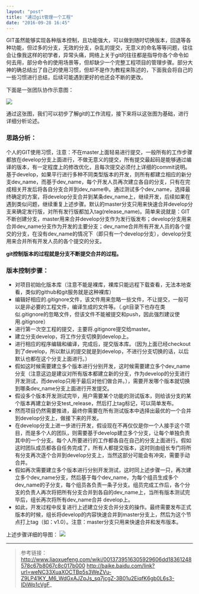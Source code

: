 ```yaml
---
layout: "post"
title: "通过git管理一个工程"
date: "2016-09-28 16:45"
---
```



GIT虽然能够实现各种版本控制，且功能强大，可以做到随时切换版本，回退等各种功能，但过多的分支，无效的分支，杂乱的提交，无意义的命名等等问题，往往会让像我这样的初学者，异常头痛，网络上关于git的往往都是指导你各个命令如何去用，部分命令的使用场景等，但却缺少一个完整工程项目的管理步骤。部分大神的确总结出了自己的使用习惯，但却不是作为教程来陈述的，下面我会将自己的一些习惯进行总结，后续可能遇到更好的也还会不断的更改。

下面是一张团队协作示意图：

![](https://github.com/noparkinghere/noparkinghere.github.io/raw/master/_pic/2016-09-28-%E9%80%9A%E8%BF%87git%E7%AE%A1%E7%90%86%E4%B8%80%E4%B8%AA%E5%B7%A5%E7%A8%8B/0.png)

通过这张图，我们可以初步了解git的工作流程，接下来将以这张图为基础，进行详细分析论述。

### 思路分析：

个人的GIT使用习惯，注意：不在master上面轻易进行提交，一般所有的工作步骤都放在develop分支上面进行，不做无意义的提交，所有提交最起码是能够通过编译的版本，有一定程度上的修改优化，且每次提交必须付上详细的commit说明。基于develop，如果平行进行多种不同类型版本的开发，则所有都建立相应的新分支dev_name，而基于dev_name，每个开发人员再次建立各自的分支，只有在完成相关开发后将各自分支合并到dev_name中。通过测试多个dev_name，选择最终确定的方案，将develop分支合并到某条dev_name上，继续开发，后续如果在遇到类似问题，继续重复上述步骤。默认的master分支只用来快速合并develop分支来确定发行版，对所有发行版都加入tag(release_name)。简单来说就是：GIT不断创建分支，master用来合并develop分支作为发行版发布；develop分支用来合并dev_name分支作为开发的主要分支；dev_name合并所有开发人员的各个提交的分支，在没有dev_name的情况下（即只有一个develop分支），develop分支用来合并所有开发人员的各个提交的分支。

**git控制版本的过程就是分支不断提交合并的过程。**

<!-- more -->


### 版本控制步骤：

- 对项目初始化版本库（注意不能是裸库，裸库只能远程下载查看，无法本地查看，类似的github和git服务就是这种裸库）
- 编辑好相应的.gitignore文件，该文件用来忽略一些文件，不让提交，一般可以是非必要的工程文件，编译生成的文件等。（.git目录下也存在类似.gitignore的忽略文件，但该文件不能被提交和push，因此强烈建议使用.gitignore）
- 进行第一次空工程的提交，主要将.gitignore提交给master。
- 建立分支develop，将工作分支切换到develop上。
- 进行相应的程序编辑和编译，完成后，提交版本库。（因为上面已经checkout到了develop，所以默认的提交就是到develop，不进行分支切换的话，以后默认也都在这个分支上面进行。）
- 假如这时候需要建立多个版本进行分别开发，这时候需要建立多个dev_name分支（注意这边是建议对所有版本都建立新的分支，作为develop的分支进行开发测试，而develop只用于最后对他们做合并。），需要开发哪个版本就切换到哪条dev_name分支上面进行开发提交。
- 假设多个版本开发测试完毕，用户需要某个功能的测试版本，则给该分支的某个版本再建立新分支test_release，然后打上tag标记，可以简单发布。
- 然而项目仍然需要推进，最终你需要在所有测试版本中选择出最优的一个合并到develop分支上，做接下来的开发。
- 在develop分支上进一步进行开发，假设现在不再仅仅是你一个人接手这个项目，而是多个人的团队，则需要基于develop建立多个分支，让每个单独负责其中的一个分支。每个人所要进行的工作都各自在自己的分支上面进行。假如这时团队成员都各自任务完成了，所有人都提交版本，这时则由组长专门将所有分支再次逐个合并到develop分支上，当然这部分可能会有冲突，需要手动合并。
- 假如再次需要建立多个版本进行分别开发测试，这时同上述步骤一只，再次建立多个dev_name分支，然后基于每个dev_name，为每个组员生成多个dev_name的子分支，每个组员各负责一条子分支。组员完成工作后，各个分支的负责人再次将把所有分支合并到各自的dev_name上，当所有版本测试完毕后，组长再次将所有dev_name合并
develop上。
- 如此，开发过程中反复进行上述建立分支合并分支的操作。最终需要发布正式版本的时候，组长将develop的内容快速合并到master分支上，然后为这个节点打上tag（如：v1.0）。注意：master分支只用来快速合并和发布版本。

上述步骤详细的导图：
![](https://github.com/noparkinghere/noparkinghere.github.io/raw/master/_pic/2016-09-28-%E9%80%9A%E8%BF%87git%E7%AE%A1%E7%90%86%E4%B8%80%E4%B8%AA%E5%B7%A5%E7%A8%8B/master.png)

***

> 参考链接：
> http://www.liaoxuefeng.com/wiki/0013739516305929606dd18361248578c67b8067c8c017b000
> http://baike.baidu.com/link?url=weNC33XuaXOCTBp5s3WeZVu-Z9LP41KY_M6_WdGxAJZpJs_sq7jcgZ-3B01u2EiqfK6gb0L6s3-IDiWp1cVgF_
